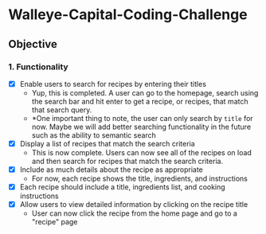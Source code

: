 # Walleye-Capital-Coding-Challenge

## Objective

### 1. Functionality

- [x] Enable users to search for recipes by entering their titles
  - Yup, this is completed. A user can go to the homepage, search using the search bar and hit enter to get a recipe, or recipes, that match that search query.
  - \*One important thing to note, the user can only search by `title` for now. Maybe we will add better searching functionality in the future such as the ability to semantic search
- [x] Display a list of recipes that match the search criteria
  - This is now complete. Users can now see all of the recipes on load and then search for recipes that match the search criteria.
- [x] Include as much details about the recipe as appropriate
  - For now, each recipe shows the title, ingredients, and instructions
- [x] Each recipe should include a title, ingredients list, and cooking instructions
- [x] Allow users to view detailed information by clicking on the recipe title
  - User can now click the recipe from the home page and go to a "recipe" page
